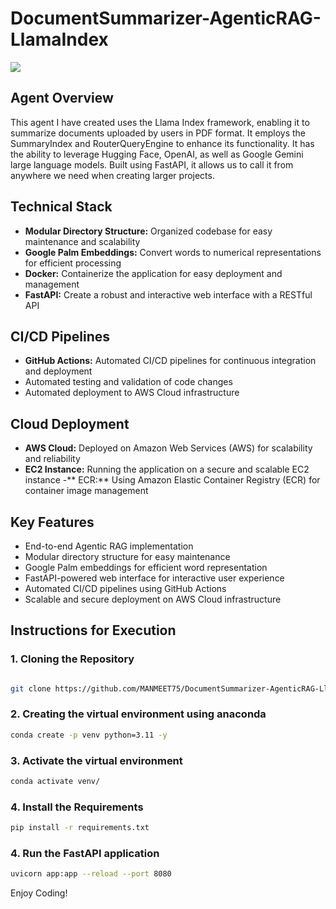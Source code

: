 # DocumentSummarizer-AgenticRAG-LlamaIndex
<img src="static/demo.gif">

## Agent Overview

This agent I have created uses the Llama Index framework, enabling it to summarize documents uploaded by users in PDF format. It employs the SummaryIndex and RouterQueryEngine to enhance its functionality. It has the ability to leverage Hugging Face, OpenAI, as well as Google Gemini large language models. Built using FastAPI, it allows us to call it from anywhere we need when creating larger projects.


## Technical Stack
- **Modular Directory Structure:** Organized codebase for easy maintenance and scalability
- **Google Palm Embeddings:** Convert words to numerical representations for efficient processing
- **Docker:** Containerize the application for easy deployment and management
- **FastAPI:** Create a robust and interactive web interface with a RESTful API


## CI/CD Pipelines
- **GitHub Actions:** Automated CI/CD pipelines for continuous integration and deployment
- Automated testing and validation of code changes
- Automated deployment to AWS Cloud infrastructure

## Cloud Deployment
- **AWS Cloud:** Deployed on Amazon Web Services (AWS) for scalability and reliability
- **EC2 Instance:** Running the application on a secure and scalable EC2 instance
-** ECR:** Using Amazon Elastic Container Registry (ECR) for container image management

## Key Features
- End-to-end Agentic RAG implementation
- Modular directory structure for easy maintenance
- Google Palm embeddings for efficient word representation
- FastAPI-powered web interface for interactive user experience
- Automated CI/CD pipelines using GitHub Actions
- Scalable and secure deployment on AWS Cloud infrastructure

## Instructions for Execution
### 1. Cloning the Repository
```bash

git clone https://github.com/MANMEET75/DocumentSummarizer-AgenticRAG-LlamaIndex.git
```
### 2. Creating the virtual environment using anaconda
```bash
conda create -p venv python=3.11 -y
```

### 3. Activate the virtual environment
```bash
conda activate venv/
```

### 4. Install the Requirements
```bash
pip install -r requirements.txt
```

### 4. Run the FastAPI application
```bash
uvicorn app:app --reload --port 8080
```

Enjoy Coding!
